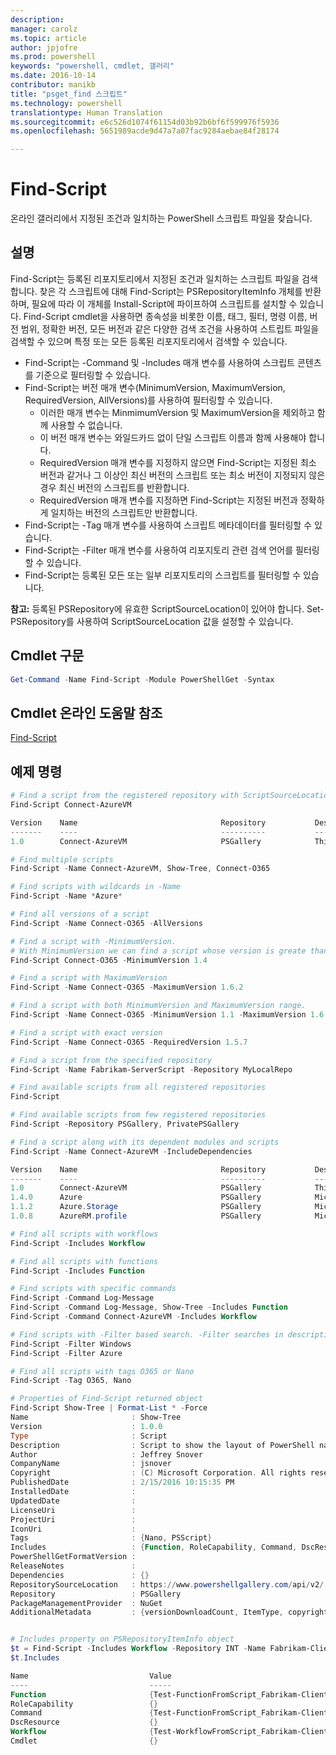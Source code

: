 ```yaml
---
description: 
manager: carolz
ms.topic: article
author: jpjofre
ms.prod: powershell
keywords: "powershell, cmdlet, 갤러리"
ms.date: 2016-10-14
contributor: manikb
title: "psget_find 스크립트"
ms.technology: powershell
translationtype: Human Translation
ms.sourcegitcommit: e6c526d1074f61154d03b92b6bf6f599976f5936
ms.openlocfilehash: 5651989acde9d47a7a07fac9284aebae84f28174

---
```


# Find-Script

온라인 갤러리에서 지정된 조건과 일치하는 PowerShell 스크립트 파일을 찾습니다.

## 설명

Find-Script는 등록된 리포지토리에서 지정된 조건과 일치하는 스크립트 파일을 검색합니다.
찾은 각 스크립트에 대해 Find-Script는 PSRepositoryItemInfo 개체를 반환하며, 필요에 따라 이 개체를 Install-Script에 파이프하여 스크립트를 설치할 수 있습니다.
Find-Script cmdlet을 사용하면 종속성을 비롯한 이름, 태그, 필터, 명령 이름, 버전 범위, 정확한 버전, 모든 버전과 같은 다양한 검색 조건을 사용하여 스트립트 파일을 검색할 수 있으며 특정 또는 모든 등록된 리포지토리에서 검색할 수 있습니다.

- Find-Script는 -Command 및 -Includes 매개 변수를 사용하여 스크립트 콘텐츠를 기준으로 필터링할 수 있습니다.
- Find-Script는 버전 매개 변수(MinimumVersion, MaximumVersion, RequiredVersion, AllVersions)를 사용하여 필터링할 수 있습니다.
  - 이러한 매개 변수는 MinmimumVersion 및 MaximumVersion을 제외하고 함께 사용할 수 없습니다.
  - 이 버전 매개 변수는 와일드카드 없이 단일 스크립트 이름과 함께 사용해야 합니다.
  - RequiredVersion 매개 변수를 지정하지 않으면 Find-Script는 지정된 최소 버전과 같거나 그 이상인 최신 버전의 스크립트 또는 최소 버전이 지정되지 않은 경우 최신 버전의 스크립트를 반환합니다. 
  - RequiredVersion 매개 변수를 지정하면 Find-Script는 지정된 버전과 정확하게 일치하는 버전의 스크립트만 반환합니다.
- Find-Script는 -Tag 매개 변수를 사용하여 스크립트 메타데이터를 필터링할 수 있습니다.
- Find-Script는 -Filter 매개 변수를 사용하여 리포지토리 관련 검색 언어를 필터링할 수 있습니다.
- Find-Script는 등록된 모든 또는 일부 리포지토리의 스크립트를 필터링할 수 있습니다.

**참고:** 등록된 PSRepository에 유효한 ScriptSourceLocation이 있어야 합니다. Set-PSRepository를 사용하여 ScriptSourceLocation 값을 설정할 수 있습니다.

## Cmdlet 구문

```powershell
Get-Command -Name Find-Script -Module PowerShellGet -Syntax
```

## Cmdlet 온라인 도움말 참조

[Find-Script](http://go.microsoft.com/fwlink/?LinkId=619785)

## 예제 명령

```powershell
# Find a script from the registered repository with ScriptSourceLocation
Find-Script Connect-AzureVM

Version    Name                                Repository           Description
-------    ----                                ----------           -----------
1.0        Connect-AzureVM                     PSGallery            This runbook sets up a connection to an Azure vi...

# Find multiple scripts
Find-Script -Name Connect-AzureVM, Show-Tree, Connect-O365

# Find scripts with wildcards in -Name
Find-Script -Name *Azure*

# Find all versions of a script
Find-Script -Name Connect-O365 -AllVersions

# Find a script with -MinimumVersion. 
# With MinimumVersion we can find a script whose version is greate than or equal to the specified MinimumVersion value.
Find-Script Connect-O365 -MinimumVersion 1.4

# Find a script with MaximumVersion
Find-Script -Name Connect-O365 -MaximumVersion 1.6.2

# Find a script with both MinimumVersion and MaximumVersion range.
Find-Script -Name Connect-O365 -MinimumVersion 1.1 -MaximumVersion 1.6.2

# Find a script with exact version
Find-Script -Name Connect-O365 -RequiredVersion 1.5.7

# Find a script from the specified repository
Find-Script -Name Fabrikam-ServerScript -Repository MyLocalRepo

# Find available scripts from all registered repositories
Find-Script

# Find available scripts from few registered repositories
Find-Script -Repository PSGallery, PrivatePSGallery

# Find a script along with its dependent modules and scripts
Find-Script -Name Connect-AzureVM -IncludeDependencies

Version    Name                                Repository           Description
-------    ----                                ----------           -----------
1.0        Connect-AzureVM                     PSGallery            This runbook sets up a connection to an Azure vi...
1.4.0      Azure                               PSGallery            Microsoft Azure PowerShell - Service Management
1.1.2      Azure.Storage                       PSGallery            Microsoft Azure PowerShell - Storage service cmd...
1.0.8      AzureRM.profile                     PSGallery            Microsoft Azure PowerShell - Profile credential ...

# Find all scripts with workflows
Find-Script -Includes Workflow

# Find all scripts with functions
Find-Script -Includes Function

# Find scripts with specific commands
Find-Script -Command Log-Message
Find-Script -Command Log-Message, Show-Tree -Includes Function
Find-Script -Command Connect-AzureVM -Includes Workflow

# Find scripts with -Filter based search. -Filter searches in description and names
Find-Script -Filter Windows
Find-Script -Filter Azure

# Find all scripts with tags O365 or Nano
Find-Script -Tag O365, Nano

# Properties of Find-Script returned object
Find-Script Show-Tree | Format-List * -Force
Name                       : Show-Tree
Version                    : 1.0.0
Type                       : Script
Description                : Script to show the layout of PowerShell namespaces (Trees) using ASCII
Author                     : Jeffrey Snover
CompanyName                : jsnover
Copyright                  : (C) Microsoft Corporation. All rights reserved.
PublishedDate              : 2/15/2016 10:15:35 PM
InstalledDate              :
UpdatedDate                :
LicenseUri                 :
ProjectUri                 :
IconUri                    :
Tags                       : {Nano, PSScript}
Includes                   : {Function, RoleCapability, Command, DscResource...}
PowerShellGetFormatVersion :
ReleaseNotes               :
Dependencies               : {}
RepositorySourceLocation   : https://www.powershellgallery.com/api/v2/
Repository                 : PSGallery
PackageManagementProvider  : NuGet
AdditionalMetadata         : {versionDownloadCount, ItemType, copyright, PackageManagementProvider...}


# Includes property on PSRepositoryItemInfo object
$t = Find-Script -Includes Workflow -Repository INT -Name Fabrikam-ClientScript
$t.Includes

Name                           Value
----                           -----
Function                       {Test-FunctionFromScript_Fabrikam-ClientScript}
RoleCapability                 {}
Command                        {Test-FunctionFromScript_Fabrikam-ClientScript, Test-WorkflowFromScript_Fabrikam-Clie...
DscResource                    {}
Workflow                       {Test-WorkflowFromScript_Fabrikam-ClientScript}
Cmdlet                         {}


```




<!--HONumber=Oct16_HO2-->


